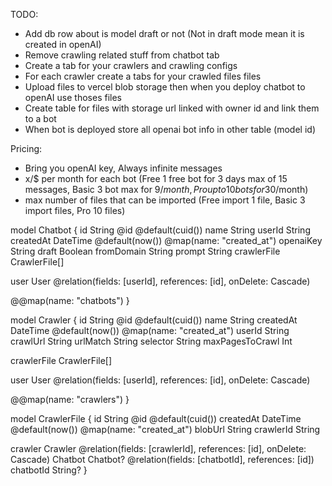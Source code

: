 TODO:

- Add db row about is model draft or not (Not in draft mode mean it is created in openAI)
- Remove crawling related stuff from chatbot tab
- Create a tab for your crawlers and crawling configs
- For each crawler create a tabs for your crawled files files
- Upload files to vercel blob storage then when you deploy chatbot to openAI use thoses files
- Create table for files with storage url linked with owner id and link them to a bot
- When bot is deployed store all openai bot info in other table (model id)


Pricing:
- Bring you openAI key, Always infinite messages
- x/$ per month for each bot (Free 1 free bot for 3 days max of 15 messages, Basic 3 bot max for 9$/month, Pro up to 10 bots for 30$/month)
- max number of files that can be imported (Free import 1 file, Basic 3 import files, Pro 10 files)



model Chatbot {
  id          String        @id @default(cuid())
  name        String
  userId      String
  createdAt   DateTime      @default(now()) @map(name: "created_at")
  openaiKey   String
  draft       Boolean
  fromDomain  String
  prompt      String
  crawlerFile CrawlerFile[]

  user User @relation(fields: [userId], references: [id], onDelete: Cascade)

  @@map(name: "chatbots")
}

model Crawler {
  id              String   @id @default(cuid())
  name            String
  createdAt       DateTime @default(now()) @map(name: "created_at")
  userId          String
  crawlUrl        String
  urlMatch        String
  selector        String
  maxPagesToCrawl Int

  crawlerFile CrawlerFile[]

  user User @relation(fields: [userId], references: [id], onDelete: Cascade)

  @@map(name: "crawlers")
}

model CrawlerFile {
  id        String   @id @default(cuid())
  createdAt DateTime @default(now()) @map(name: "created_at")
  blobUrl   String
  crawlerId String

  crawler   Crawler  @relation(fields: [crawlerId], references: [id], onDelete: Cascade)
  Chatbot   Chatbot? @relation(fields: [chatbotId], references: [id])
  chatbotId String?
}
